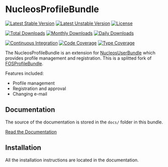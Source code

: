 NucleosProfileBundle
====================

[![Latest Stable Version](https://poser.pugx.org/nucleos/profile-bundle/v/stable)](https://packagist.org/packages/nucleos/profile-bundle)
[![Latest Unstable Version](https://poser.pugx.org/nucleos/profile-bundle/v/unstable)](https://packagist.org/packages/nucleos/profile-bundle)
[![License](https://poser.pugx.org/nucleos/profile-bundle/license)](LICENSE.md)

[![Total Downloads](https://poser.pugx.org/nucleos/profile-bundle/downloads)](https://packagist.org/packages/nucleos/profile-bundle)
[![Monthly Downloads](https://poser.pugx.org/nucleos/profile-bundle/d/monthly)](https://packagist.org/packages/nucleos/profile-bundle)
[![Daily Downloads](https://poser.pugx.org/nucleos/profile-bundle/d/daily)](https://packagist.org/packages/nucleos/profile-bundle)

[![Continuous Integration](https://github.com/nucleos/NucleosProfileBundle/workflows/Continuous%20Integration/badge.svg)](https://github.com/nucleos/NucleosProfileBundle/actions?query=workflow%3A"Continuous+Integration"+branch%3Amain)
[![Code Coverage](https://codecov.io/gh/nucleos/NucleosProfileBundle/branch/main/graph/badge.svg)](https://codecov.io/gh/nucleos/NucleosProfileBundle)
[![Type Coverage](https://shepherd.dev/github/nucleos/NucleosProfileBundle/coverage.svg)](https://shepherd.dev/github/nucleos/NucleosProfileBundle)

The NucleosProfileBundle is an extension for [NucleosUserBundle](https://github.com/nucleos/NucleosUserBundle/) which provides profile management and registration. This is a splitted fork of [FOSProfileBundle](https://github.com/FriendsOfSymfony/FOSProfileBundle/).

Features included:

- Profile management
- Registration and approval
- Changing e-mail

Documentation
-------------

The source of the documentation is stored in the `docs/` folder
in this bundle.

[Read the Documentation](https://docs.nucleos.rocks/projects/profile-bundle/)

Installation
------------

All the installation instructions are located in the documentation.
